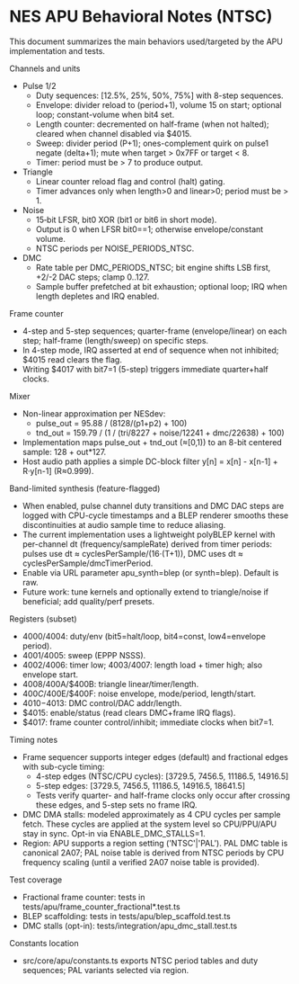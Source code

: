 # NES APU Behavioral Notes (NTSC)

This document summarizes the main behaviors used/targeted by the APU implementation and tests.

Channels and units
- Pulse 1/2
  - Duty sequences: [12.5%, 25%, 50%, 75%] with 8-step sequences.
  - Envelope: divider reload to (period+1), volume 15 on start; optional loop; constant-volume when bit4 set.
  - Length counter: decremented on half-frame (when not halted); cleared when channel disabled via $4015.
  - Sweep: divider period (P+1); ones-complement quirk on pulse1 negate (delta+1); mute when target > 0x7FF or target < 8.
  - Timer: period must be > 7 to produce output.
- Triangle
  - Linear counter reload flag and control (halt) gating.
  - Timer advances only when length>0 and linear>0; period must be > 1.
- Noise
  - 15‑bit LFSR, bit0 XOR (bit1 or bit6 in short mode).
  - Output is 0 when LFSR bit0==1; otherwise envelope/constant volume.
  - NTSC periods per NOISE_PERIODS_NTSC.
- DMC
  - Rate table per DMC_PERIODS_NTSC; bit engine shifts LSB first, +2/-2 DAC steps; clamp 0..127.
  - Sample buffer prefetched at bit exhaustion; optional loop; IRQ when length depletes and IRQ enabled.

Frame counter
- 4-step and 5-step sequences; quarter-frame (envelope/linear) on each step; half-frame (length/sweep) on specific steps.
- In 4-step mode, IRQ asserted at end of sequence when not inhibited; $4015 read clears the flag.
- Writing $4017 with bit7=1 (5-step) triggers immediate quarter+half clocks.

Mixer
- Non-linear approximation per NESdev:
  - pulse_out = 95.88 / (8128/(p1+p2) + 100)
  - tnd_out = 159.79 / (1 / (tri/8227 + noise/12241 + dmc/22638) + 100)
- Implementation maps pulse_out + tnd_out (≈[0,1)) to an 8-bit centered sample: 128 + out*127.
- Host audio path applies a simple DC-block filter y[n] = x[n] - x[n-1] + R·y[n-1] (R≈0.999).

Band-limited synthesis (feature-flagged)
- When enabled, pulse channel duty transitions and DMC DAC steps are logged with CPU-cycle timestamps and a BLEP renderer smooths these discontinuities at audio sample time to reduce aliasing.
- The current implementation uses a lightweight polyBLEP kernel with per-channel dt (frequency/sampleRate) derived from timer periods: pulses use dt ≈ cyclesPerSample/(16·(T+1)), DMC uses dt ≈ cyclesPerSample/dmcTimerPeriod.
- Enable via URL parameter apu_synth=blep (or synth=blep). Default is raw.
- Future work: tune kernels and optionally extend to triangle/noise if beneficial; add quality/perf presets.

Registers (subset)
- $4000/$4004: duty/env (bit5=halt/loop, bit4=const, low4=envelope period).
- $4001/$4005: sweep (EPPP NSSS).
- $4002/$4006: timer low; $4003/$4007: length load + timer high; also envelope start.
- $4008/$400A/$400B: triangle linear/timer/length.
- $400C/$400E/$400F: noise envelope, mode/period, length/start.
- $4010-$4013: DMC control/DAC addr/length.
- $4015: enable/status (read clears DMC+frame IRQ flags).
- $4017: frame counter control/inhibit; immediate clocks when bit7=1.

Timing notes
- Frame sequencer supports integer edges (default) and fractional edges with sub-cycle timing:
  - 4-step edges (NTSC/CPU cycles): [3729.5, 7456.5, 11186.5, 14916.5]
  - 5-step edges: [3729.5, 7456.5, 11186.5, 14916.5, 18641.5]
  - Tests verify quarter- and half-frame clocks only occur after crossing these edges, and 5-step sets no frame IRQ.
- DMC DMA stalls: modeled approximately as 4 CPU cycles per sample fetch. These cycles are applied at the system level so CPU/PPU/APU stay in sync. Opt-in via ENABLE_DMC_STALLS=1.
- Region: APU supports a region setting ('NTSC'|'PAL'). PAL DMC table is canonical 2A07; PAL noise table is derived from NTSC periods by CPU frequency scaling (until a verified 2A07 noise table is provided).

Test coverage
- Fractional frame counter: tests in tests/apu/frame_counter_fractional*.test.ts
- BLEP scaffolding: tests in tests/apu/blep_scaffold.test.ts
- DMC stalls (opt-in): tests/integration/apu_dmc_stall.test.ts

Constants location
- src/core/apu/constants.ts exports NTSC period tables and duty sequences; PAL variants selected via region.

